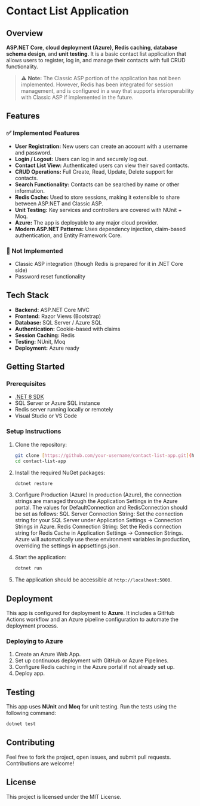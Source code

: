 
# Contact List Application

## Overview

**ASP.NET Core**, **cloud deployment (Azure)**, **Redis caching**, **database schema design**, and **unit testing**. It is a basic contact list application that allows users to register, log in, and manage their contacts with full CRUD functionality.

> ⚠️ **Note:** The Classic ASP portion of the application has not been implemented. However, Redis has been integrated for session management, and is configured in a way that supports interoperability with Classic ASP if implemented in the future.

## Features

### ✅ Implemented Features

- **User Registration:** New users can create an account with a username and password.
- **Login / Logout:** Users can log in and securely log out.
- **Contact List View:** Authenticated users can view their saved contacts.
- **CRUD Operations:** Full Create, Read, Update, Delete support for contacts.
- **Search Functionality:** Contacts can be searched by name or other information.
- **Redis Cache:** Used to store sessions, making it extensible to share between ASP.NET and Classic ASP.
- **Unit Testing:** Key services and controllers are covered with NUnit + Moq.
- **Azure:** The app is deployable to any major cloud provider.
- **Modern ASP.NET Patterns:** Uses dependency injection, claim-based authentication, and Entity Framework Core.

### 🚫 Not Implemented

- Classic ASP integration (though Redis is prepared for it in .NET Core side)
- Password reset functionality

## Tech Stack

- **Backend:** ASP.NET Core MVC
- **Frontend:** Razor Views (Bootstrap)
- **Database:** SQL Server / Azure SQL
- **Authentication:** Cookie-based with claims
- **Session Caching:** Redis
- **Testing:** NUnit, Moq
- **Deployment:** Azure ready

## Getting Started

### Prerequisites

- [.NET 8 SDK](https://dotnet.microsoft.com/download/dotnet)
- SQL Server or Azure SQL instance
- Redis server running locally or remotely
- Visual Studio or VS Code

### Setup Instructions

1. Clone the repository:
   ```bash
   git clone [https://github.com/your-username/contact-list-app.git](https://github.com/tsigdel/ContactList)
   cd contact-list-app
   ```

2. Install the required NuGet packages:
   ```bash
   dotnet restore
   ```

3. Configure Production (Azure)
   In production (Azure), the connection strings are managed through the Application Settings in the Azure portal. The values for DefaultConnection and RedisConnection should be set as follows:
   SQL Server Connection String: Set the connection string for your SQL Server under Application Settings -> Connection Strings in Azure.
   Redis Connection String: Set the Redis connection string for Redis Cache in Application Settings -> Connection Strings.
   Azure will automatically use these environment variables in production, overriding the settings in appsettings.json.

4. Start the application:
   ```bash
   dotnet run
   ```

5. The application should be accessible at `http://localhost:5000`.

## Deployment

This app is configured for deployment to **Azure**. It includes a GitHub Actions workflow and an Azure pipeline configuration to automate the deployment process.

### Deploying to Azure

1. Create an Azure Web App.
2. Set up continuous deployment with GitHub or Azure Pipelines.
3. Configure Redis caching in the Azure portal if not already set up.
4. Deploy app.

## Testing

This app uses **NUnit** and **Moq** for unit testing. Run the tests using the following command:

```bash
dotnet test
```

## Contributing

Feel free to fork the project, open issues, and submit pull requests. Contributions are welcome!

## License

This project is licensed under the MIT License.

